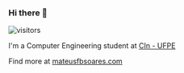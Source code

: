 ### Hi there 👋
![visitors](https://visitor-badge.glitch.me/badge?page_id=mateusfbsoares.visitor-badge&left_color=gray&right_color=blue)

I'm a Computer Engineering student at [CIn - UFPE](https://cin.ufpe.br)

Find more at [mateusfbsoares.com](https://mateusfbsoares.com)

<!--
**mateusfbsoares/mateusfbsoares** is a ✨ _special_ ✨ repository because its `README.md` (this file) appears on your GitHub profile.

Here are some ideas to get you started:

- 🔭 I’m currently working on ...
- 🌱 I’m currently learning ...
- 👯 I’m looking to collaborate on ...
- 🤔 I’m looking for help with ...
- 💬 Ask me about ...
- 📫 How to reach me: ...
- 😄 Pronouns: ...
- ⚡ Fun fact: ...
-->
